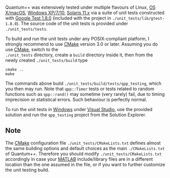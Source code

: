 Quantum++ was extensively tested under multiple flavours of Linux,
[OS X/macOS](http://www.apple.com/osx), 
[Windows XP/7/10](https://www.microsoft.com/en-us/windows),
[Solaris 11.x](https://www.oracle.com/solaris/solaris11/index.html)
via a suite of unit tests constructed with
[Google Test 1.8.0](https://github.com/google/googletest) (included with the 
project in `./unit_tests/lib/gtest-1.8.0`). The source code of the unit tests 
is provided under `./unit_tests/tests`. 

To build and run the unit tests under any POSIX-compliant platform, I 
strongly recommend to use [CMake](http://www.cmake.org/) version 3.0 or 
later. Assuming you do use [CMake](http://www.cmake.org/), switch to the  
`./unit_tests` directory, create a `build` directory inside it, then from the 
newly created `./unit_tests/build` type

    cmake ..
    make
    
The commands above build `./unit_tests/build/tests/qpp_testing`, which you 
then may run. Note that `qpp::Timer` tests or tests related to random functions
such as `qpp::rand()` may sometime (very rarely) fail, due to timing 
imprecision or statistical errors. Such behaviour is perfectly normal.

To run the unit tests in [Windows](https://www.microsoft.com/en-us/windows) under
[Visual Studio](https://www.visualstudio.com), use the provided solution and 
run the `qpp_testing` project from the Solution Explorer.

## Note

The [CMake](http://www.cmake.org/) configuration file 
`./unit_tests/CMakeLists.txt` defines almost the same building options and default 
choices as the main `./CMakeLists.txt` of Quantum++.  Therefore you should modify `./unit_tests/CMakeLists.txt` 
accordingly in case your [MATLAB](http://www.mathworks.com/products/matlab/) include/library files are in a different location than the one assumed in the file, or if you want to further customize the unit testing build.